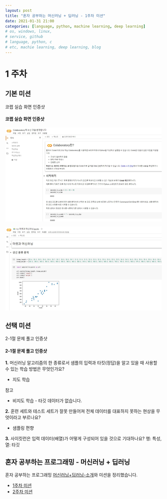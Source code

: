 ```yaml
---
layout: post
title: "혼자 공부하는 머신러닝 + 딥러닝 - 1주차 미션"
date: 2021-01-31 21:00
categories: [language, python, machine learning, deep learning]
# os, windows, linux,
# service, github
# language, python, c
# etc, machie learning, deep learning, blog
---
```


# 1 주차

## 기본 미션

코랩 실습 화면 인증샷

#### 코랩 실습 화면 인증샷

![코랩 첫 화면](./assets/images/hongong-ml-colab-1.jpg)

![코랩 입력 화면](./assets/images/hongong-ml-colab-2.jpg)

## 선택 미션

2-1절 문제 풀고 인증샷

#### 2-1절 문제 풀고 인증샷

**1.** 머신러닝 알고리즘의 한 종류로서 샘플의 입력과 타킷(정답)을 알고 있을 때 사용할 수 있는 학습 방법은 무엇인가요?

- 지도 학습

참고

- 비지도 학습 - 타깃 데이터가 없습니다.

**2.** 훈련 세트와 테스트 세트가 잘못 만들어져 전체 데이터를 대표하지 못하는 현상을 무엇이라고 부르나요?

- 샘플링 편향

**3.** 사이킷런은 입력 데이터(배열)가 어떻게 구성되어 있을 것으로 기대하나요?
행: 특성, 열: 타깃

## 혼자 공부하는 프로그래밍 - 머신러닝 + 딥러닝

혼자 공부하는 프로그래밍 [머신러닝+딥러닝-소개](https://godsman-yang.github.io/hongong-ml)와 미션을 정리했습니다.

- [1주차 미션](https://godsman-yang.github.io/hongong-ml-week1)
- [2주차 미션](https://godsman-yang.github.io/hongong-ml-week2)
